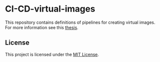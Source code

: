 # CI-CD-virtual-images

This repository contains definitions of pipelines for creating virtual images. For more information see this [thesis](https://is.muni.cz/th/pkevc/).


## License

This project is licensed under the [MIT License](LICENSE).
